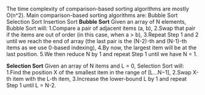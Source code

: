 The time complexity of comparison-based sorting algorithms are mostly O(n^2).
Main comparison-based sorting algorithms are:
  Bubble Sort
  Selection Sort
  Insertion Sort
**Bubble Sort**
Given an array of N elements, Bubble Sort will:
  1.Compare a pair of adjacent items (a, b),
  2.Swap that pair if the items are out of order (in this case, when a > b),
  3.Repeat Step 1 and 2 until we reach the end of array (the last pair is the (N-2)-th and (N-1)-th items as we use 0-based indexing),
  4.By now, the largest item will be at the last position.
  5.We then reduce N by 1 and repeat Step 1 until we have N = 1.

**Selection Sort**
Given an array of N items and L = 0, Selection Sort will:
  1.Find the position X of the smallest item in the range of [L...N−1],
  2.Swap X-th item with the L-th item,
  3.Increase the lower-bound L by 1 and repeat Step 1 until L = N-2.
